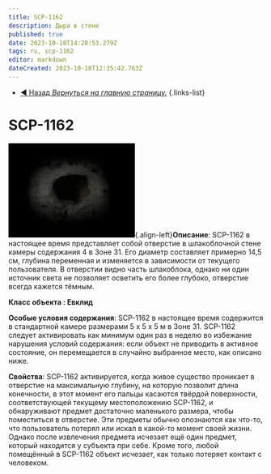 ```yaml
---
title: SCP-1162
description: Дыра в стене
published: true
date: 2023-10-18T14:28:53.279Z
tags: ru, scp-1162
editor: markdown
dateCreated: 2023-10-18T12:35:42.763Z
---
```


- [:arrow_backward: Назад *Вернуться на главную страницу.*](/ru/home)
{.links-list}
# SCP-1162
![1162.webp](/images/roles/1162.webp){.align-left}**Описание**:
SCP-1162 в настоящее время представляет собой отверстие в шлакоблочной стене камеры содержания 4 в Зоне 31. Его диаметр составляет примерно 14,5 см, глубина переменная и изменяется в зависимости от текущего пользователя. В отверстии видно часть шлакоблока, однако ни один источник света не позволяет осветить его более глубоко, отверстие всегда кажется тёмным.
 
 
**Класс объекта : Евклид**


**Особые условия содержания**:
SCP-1162 в настоящее время содержится в стандартной камере размерами 5 х 5 х 5 м в Зоне 31. SCP-1162 следует активировать как минимум один раз в неделю во избежание нарушения условий содержания: если объект не приводить в активное состояние, он перемещается в случайно выбранное место, как описано ниже.

**Свойства**:
SCP-1162 активируется, когда живое существо проникает в отверстие на максимальную глубину, на которую позволит длина конечности, в этот момент его пальцы касаются твёрдой поверхности, соответствующей текущему местоположению SCP-1162, и обнаруживают предмет достаточно маленького размера, чтобы поместиться в отверстие. Эти предметы обычно опознаются как что-то, что пользователь потерял или искал в какой-то момент своей жизни. Однако после извлечения предмета исчезает ещё один предмет, который находится у субъекта при себе. Кроме того, любой помещённый в SCP-1162 объект исчезает, как только потеряет контакт с человеком.